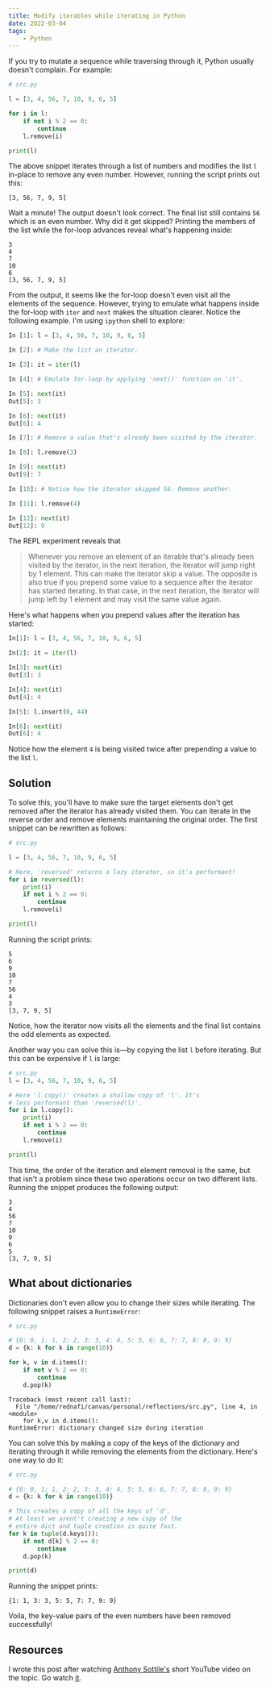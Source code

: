 ```yaml
---
title: Modify iterables while iterating in Python
date: 2022-03-04
tags:
    - Python
---
```


If you try to mutate a sequence while traversing through it, Python usually doesn't
complain. For example:

```python
# src.py

l = [3, 4, 56, 7, 10, 9, 6, 5]

for i in l:
    if not i % 2 == 0:
        continue
    l.remove(i)

print(l)
```

The above snippet iterates through a list of numbers and modifies the list `l` in-place
to remove any even number. However, running the script prints out this:

```
[3, 56, 7, 9, 5]
```

Wait a minute! The output doesn't look correct. The final list still contains `56` which
is an even number. Why did it get skipped? Printing the members of the list while the
for-loop advances reveal what's happening inside:

```
3
4
7
10
6
[3, 56, 7, 9, 5]
```

From the output, it seems like the for-loop doesn't even visit all the elements of the
sequence. However, trying to emulate what happens inside the for-loop with `iter` and
`next` makes the situation clearer. Notice the following example. I'm using `ipython`
shell to explore:

```python
In [1]: l = [3, 4, 56, 7, 10, 9, 6, 5]

In [2]: # Make the list an iterator.

In [3]: it = iter(l)

In [4]: # Emulate for-loop by applying 'next()' function on 'it'.

In [5]: next(it)
Out[5]: 3

In [6]: next(it)
Out[6]: 4

In [7]: # Remove a value that's already been visited by the iterator.

In [8]: l.remove(3)

In [9]: next(it)
Out[9]: 7

In [10]: # Notice how the iterator skipped 56. Remove another.

In [11]: l.remove(4)

In [12]: next(it)
Out[12]: 9
```

The REPL experiment reveals that

> Whenever you remove an element of an iterable that's already been visited by the
> iterator, in the next iteration, the iterator will jump right by 1 element. This can
> make the iterator skip a value. The opposite is also true if you prepend some value to
> a sequence after the iterator has started iterating. In that case, in the next
> iteration, the iterator will jump left by 1 element and may visit the same value again.

Here's what happens when you prepend values after the iteration has started:

```python
In[1]: l = [3, 4, 56, 7, 10, 9, 6, 5]

In[2]: it = iter(l)

In[3]: next(it)
Out[3]: 3

In[4]: next(it)
Out[4]: 4

In[5]: l.insert(0, 44)

In[6]: next(it)
Out[6]: 4
```

Notice how the element `4` is being visited twice after prepending a value to the list
`l`.

## Solution

To solve this, you'll have to make sure the target elements don't get removed after the
iterator has already visited them. You can iterate in the reverse order and remove
elements maintaining the original order. The first snippet can be rewritten as follows:

```python
# src.py

l = [3, 4, 56, 7, 10, 9, 6, 5]

# Here, 'reversed' returns a lazy iterator, so it's performant!
for i in reversed(l):
    print(i)
    if not i % 2 == 0:
        continue
    l.remove(i)

print(l)
```

Running the script prints:

```
5
6
9
10
7
56
4
3
[3, 7, 9, 5]
```

Notice, how the iterator now visits all the elements and the final list contains the odd
elements as expected.

Another way you can solve this is—by copying the list `l` before iterating. But this can
be expensive if `l` is large:

```python
# src.py
l = [3, 4, 56, 7, 10, 9, 6, 5]

# Here 'l.copy()' creates a shallow copy of 'l'. It's
# less performant than 'reversed(l)'.
for i in l.copy():
    print(i)
    if not i % 2 == 0:
        continue
    l.remove(i)

print(l)
```

This time, the order of the iteration and element removal is the same, but that isn't a
problem since these two operations occur on two different lists. Running the snippet
produces the following output:

```
3
4
56
7
10
9
6
5
[3, 7, 9, 5]
```

## What about dictionaries

Dictionaries don't even allow you to change their sizes while iterating. The following
snippet raises a `RuntimeError`:

```python
# src.py

# {0: 0, 1: 1, 2: 2, 3: 3, 4: 4, 5: 5, 6: 6, 7: 7, 8: 8, 9: 9}
d = {k: k for k in range(10)}

for k, v in d.items():
    if not v % 2 == 0:
        continue
    d.pop(k)
```

```
Traceback (most recent call last):
  File "/home/rednafi/canvas/personal/reflections/src.py", line 4, in <module>
    for k,v in d.items():
RuntimeError: dictionary changed size during iteration
```

You can solve this by making a copy of the keys of the dictionary and iterating through
it while removing the elements from the dictionary. Here's one way to do it:


```python
# src.py

# {0: 0, 1: 1, 2: 2, 3: 3, 4: 4, 5: 5, 6: 6, 7: 7, 8: 8, 9: 9}
d = {k: k for k in range(10)}

# This creates a copy of all the keys of 'd'.
# At least we arent't creating a new copy of the
# entire dict and tuple creation is quite fast.
for k in tuple(d.keys()):
    if not d[k] % 2 == 0:
        continue
    d.pop(k)

print(d)
```

Running the snippet prints:

```
{1: 1, 3: 3, 5: 5, 7: 7, 9: 9}
```

Voila, the key-value pairs of the even numbers have been removed successfully!

## Resources

I wrote this post after watching
[Anthony Sottile's](https://twitter.com/codewithanthony) short YouTube video on the
topic. Go watch [it](https://www.youtube.com/watch?v=JXis-BKRDFY).
